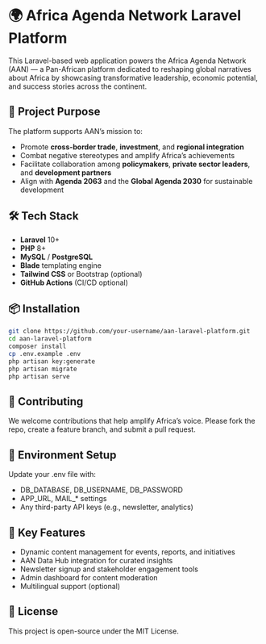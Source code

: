 # 🌍 Africa Agenda Network Laravel Platform

This Laravel-based web application powers the Africa Agenda Network (AAN) — a Pan-African platform dedicated to reshaping global narratives about Africa by showcasing transformative leadership, economic potential, and success stories across the continent.

## 🚀 Project Purpose

The platform supports AAN’s mission to:
- Promote **cross-border trade**, **investment**, and **regional integration**
- Combat negative stereotypes and amplify Africa’s achievements
- Facilitate collaboration among **policymakers**, **private sector leaders**, and **development partners**
- Align with **Agenda 2063** and the **Global Agenda 2030** for sustainable development

## 🛠️ Tech Stack

- **Laravel** 10+
- **PHP** 8+
- **MySQL** / **PostgreSQL**
- **Blade** templating engine
- **Tailwind CSS** or Bootstrap (optional)
- **GitHub Actions** (CI/CD optional)

## 📦 Installation

```bash
git clone https://github.com/your-username/aan-laravel-platform.git
cd aan-laravel-platform
composer install
cp .env.example .env
php artisan key:generate
php artisan migrate
php artisan serve
```

## 🤝 Contributing
We welcome contributions that help amplify Africa’s voice. Please fork the repo, create a feature branch, and submit a pull request.
## 🔐 Environment Setup
Update your .env file with:
- DB_DATABASE, DB_USERNAME, DB_PASSWORD
- APP_URL, MAIL_* settings
- Any third-party API keys (e.g., newsletter, analytics)
## 📁 Key Features
- Dynamic content management for events, reports, and initiatives
- AAN Data Hub integration for curated insights
- Newsletter signup and stakeholder engagement tools
- Admin dashboard for content moderation
- Multilingual support (optional)

## 📄 License
This project is open-source under the MIT License.
